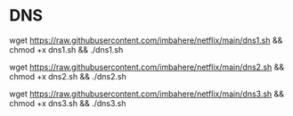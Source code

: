 # DNS

wget https://raw.githubusercontent.com/imbahere/netflix/main/dns1.sh && chmod +x dns1.sh && ./dns1.sh

wget https://raw.githubusercontent.com/imbahere/netflix/main/dns2.sh && chmod +x dns2.sh && ./dns2.sh

wget https://raw.githubusercontent.com/imbahere/netflix/main/dns3.sh && chmod +x dns3.sh && ./dns3.sh
